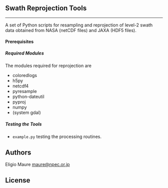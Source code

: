 ## Swath Reprojection Tools
--- 
A set of Python scripts for resampling and reprojection of level-2 swath data obtained from NASA (netCDF files) and JAXA (HDF5 files).

#### Prerequisites
##### Required Modules
The modules required for reprojection are

- coloredlogs 
- h5py
- netcdf4
- pyresample
- python-dateutil
- pyproj
- numpy 
- (system gdal)

##### Testing the Tools
- ```example.py``` testing the processing routines.

## Authors

Eligio Maure <maure@npec.or.jp>

## License

